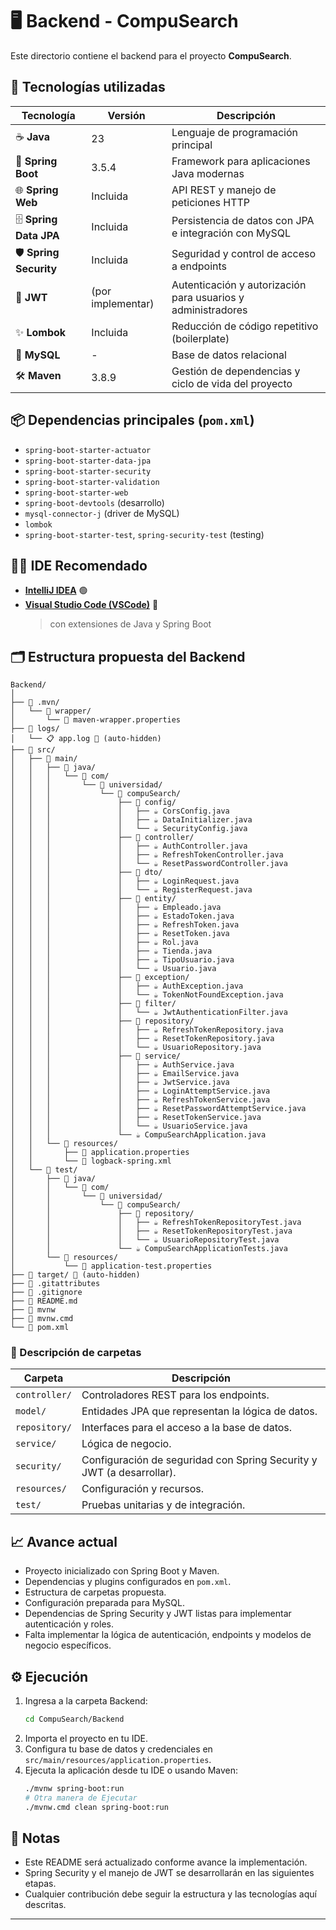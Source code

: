 # 🖥️ Backend - CompuSearch

Este directorio contiene el backend para el proyecto **CompuSearch**.

## 🚀 Tecnologías utilizadas

| Tecnología        | Versión    | Descripción                                                            |
|-------------------|------------|------------------------------------------------------------------------|
| ☕ **Java**        | 23         | Lenguaje de programación principal                                     |
| 🌱 **Spring Boot**| 3.5.4      | Framework para aplicaciones Java modernas                              |
| 🌐 **Spring Web** | Incluida   | API REST y manejo de peticiones HTTP                                   |
| 🗄️ **Spring Data JPA** | Incluida   | Persistencia de datos con JPA e integración con MySQL                  |
| 🛡️ **Spring Security** | Incluida   | Seguridad y control de acceso a endpoints                              |
| 🔑 **JWT**        | (por implementar) | Autenticación y autorización para usuarios y administradores       |
| ✨ **Lombok**      | Incluida   | Reducción de código repetitivo (boilerplate)                           |
| 🐬 **MySQL**      | -          | Base de datos relacional                                               |
| 🛠️ **Maven**      | 3.8.9      | Gestión de dependencias y ciclo de vida del proyecto                   |

## 📦 Dependencias principales (`pom.xml`)

- `spring-boot-starter-actuator`
- `spring-boot-starter-data-jpa`
- `spring-boot-starter-security`
- `spring-boot-starter-validation`
- `spring-boot-starter-web`
- `spring-boot-devtools` (desarrollo)
- `mysql-connector-j` (driver de MySQL)
- `lombok`
- `spring-boot-starter-test`, `spring-security-test` (testing)

## 🧑‍💻 IDE Recomendado

- **[IntelliJ IDEA](https://www.jetbrains.com/es-es/idea/download/?section=windows)** 🟢
- **[Visual Studio Code (VSCode)](https://code.visualstudio.com/)** 🔵
  > con extensiones de Java y Spring Boot

## 🗂️ Estructura propuesta del Backend

```
Backend/
│
├── 📁 .mvn/
│   └── 📁 wrapper/
│       └── 📄 maven-wrapper.properties
├── 📁 logs/
│   └── 📋 app.log 🚫 (auto-hidden)
├── 📁 src/
│   ├── 📁 main/
│   │   ├── 📁 java/
│   │   │   └── 📁 com/
│   │   │       └── 📁 universidad/
│   │   │           └── 📁 compuSearch/
│   │   │               ├── 📁 config/
│   │   │               │   ├── ☕ CorsConfig.java
│   │   │               │   ├── ☕ DataInitializer.java
│   │   │               │   └── ☕ SecurityConfig.java
│   │   │               ├── 📁 controller/
│   │   │               │   ├── ☕ AuthController.java
│   │   │               │   ├── ☕ RefreshTokenController.java
│   │   │               │   └── ☕ ResetPasswordController.java
│   │   │               ├── 📁 dto/
│   │   │               │   ├── ☕ LoginRequest.java
│   │   │               │   └── ☕ RegisterRequest.java
│   │   │               ├── 📁 entity/
│   │   │               │   ├── ☕ Empleado.java
│   │   │               │   ├── ☕ EstadoToken.java
│   │   │               │   ├── ☕ RefreshToken.java
│   │   │               │   ├── ☕ ResetToken.java
│   │   │               │   ├── ☕ Rol.java
│   │   │               │   ├── ☕ Tienda.java
│   │   │               │   ├── ☕ TipoUsuario.java
│   │   │               │   └── ☕ Usuario.java
│   │   │               ├── 📁 exception/
│   │   │               │   ├── ☕ AuthException.java
│   │   │               │   └── ☕ TokenNotFoundException.java
│   │   │               ├── 📁 filter/
│   │   │               │   └── ☕ JwtAuthenticationFilter.java
│   │   │               ├── 📁 repository/
│   │   │               │   ├── ☕ RefreshTokenRepository.java
│   │   │               │   ├── ☕ ResetTokenRepository.java
│   │   │               │   └── ☕ UsuarioRepository.java
│   │   │               ├── 📁 service/
│   │   │               │   ├── ☕ AuthService.java
│   │   │               │   ├── ☕ EmailService.java
│   │   │               │   ├── ☕ JwtService.java
│   │   │               │   ├── ☕ LoginAttemptService.java
│   │   │               │   ├── ☕ RefreshTokenService.java
│   │   │               │   ├── ☕ ResetPasswordAttemptService.java
│   │   │               │   ├── ☕ ResetTokenService.java
│   │   │               │   └── ☕ UsuarioService.java
│   │   │               └── ☕ CompuSearchApplication.java
│   │   └── 📁 resources/
│   │       ├── 📄 application.properties
│   │       └── 📄 logback-spring.xml
│   └── 📁 test/
│       ├── 📁 java/
│       │   └── 📁 com/
│       │       └── 📁 universidad/
│       │           └── 📁 compuSearch/
│       │               ├── 📁 repository/
│       │               │   ├── ☕ RefreshTokenRepositoryTest.java
│       │               │   ├── ☕ ResetTokenRepositoryTest.java
│       │               │   └── ☕ UsuarioRepositoryTest.java
│       │               └── ☕ CompuSearchApplicationTests.java
│       └── 📁 resources/
│           └── 📄 application-test.properties
├── 📁 target/ 🚫 (auto-hidden)
├── 📄 .gitattributes
├── 🚫 .gitignore
├── 📖 README.md
├── 📄 mvnw
├── 🐚 mvnw.cmd
└── 📄 pom.xml
```

### 📁 Descripción de carpetas

| Carpeta              | Descripción                                                                      |
|----------------------|----------------------------------------------------------------------------------|
| `controller/`        | Controladores REST para los endpoints.                                           |
| `model/`             | Entidades JPA que representan la lógica de datos.                                |
| `repository/`        | Interfaces para el acceso a la base de datos.                                    |
| `service/`           | Lógica de negocio.                                                               |
| `security/`          | Configuración de seguridad con Spring Security y JWT (a desarrollar).            |
| `resources/`         | Configuración y recursos.                                                        |
| `test/`              | Pruebas unitarias y de integración.                                              |

## 📈 Avance actual

- Proyecto inicializado con Spring Boot y Maven.
- Dependencias y plugins configurados en `pom.xml`.
- Estructura de carpetas propuesta.
- Configuración preparada para MySQL.
- Dependencias de Spring Security y JWT listas para implementar autenticación y roles.
- Falta implementar la lógica de autenticación, endpoints y modelos de negocio específicos.

## ⚙️ Ejecución

1. Ingresa a la carpeta Backend:
    ```bash
    cd CompuSearch/Backend
    ```
2. Importa el proyecto en tu IDE.
3. Configura tu base de datos y credenciales en `src/main/resources/application.properties`.
4. Ejecuta la aplicación desde tu IDE o usando Maven:
    ```bash
    ./mvnw spring-boot:run
    # Otra manera de Ejecutar
    ./mvnw.cmd clean spring-boot:run
    ```

## 📝 Notas

- Este README será actualizado conforme avance la implementación.
- Spring Security y el manejo de JWT se desarrollarán en las siguientes etapas.
- Cualquier contribución debe seguir la estructura y las tecnologías aquí descritas.

---
